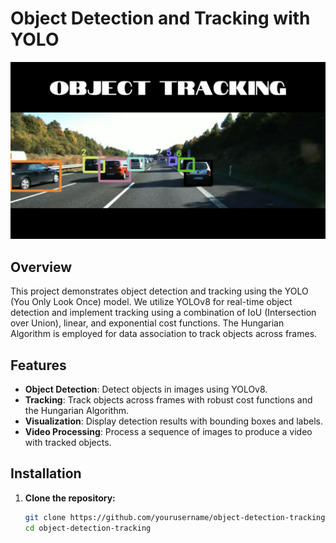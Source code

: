 # Object Detection and Tracking with YOLO

<img src='./background.jpg'/>

## Overview

This project demonstrates object detection and tracking using the YOLO (You Only Look Once) model. We utilize YOLOv8 for real-time object detection and implement tracking using a combination of IoU (Intersection over Union), linear, and exponential cost functions. The Hungarian Algorithm is employed for data association to track objects across frames.

## Features

- **Object Detection**: Detect objects in images using YOLOv8.
- **Tracking**: Track objects across frames with robust cost functions and the Hungarian Algorithm.
- **Visualization**: Display detection results with bounding boxes and labels.
- **Video Processing**: Process a sequence of images to produce a video with tracked objects.

## Installation

1. **Clone the repository:**

   ```bash
   git clone https://github.com/yourusername/object-detection-tracking.git
   cd object-detection-tracking
